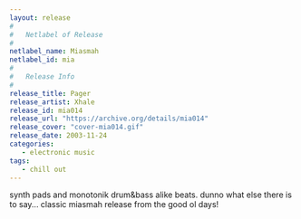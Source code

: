 ```yaml
---
layout: release
#
#   Netlabel of Release
#
netlabel_name: Miasmah
netlabel_id: mia
#
#   Release Info
#
release_title: Pager
release_artist: Xhale
release_id: mia014
release_url: "https://archive.org/details/mia014"
release_cover: "cover-mia014.gif"
release_date: 2003-11-24
categories:
   - electronic music
tags:
   - chill out
---
```

synth pads and monotonik drum&amp;bass alike beats. dunno what else there is to say... classic miasmah release from the good ol days!